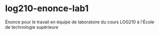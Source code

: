 # log210-enonce-lab1
Énonce pour le travail en équipe de laboratoire du cours LOG210 à l'École de technologie supérieure
